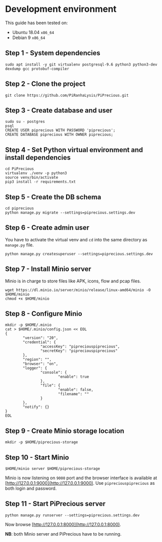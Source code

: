 # Development environment
This guide has been tested on:
* Ubuntu 18.04 `x86_64`
* Debian 9 `x86_64`

## Step 1 - System dependencies
```
sudo apt install -y git virtualenv postgresql-9.6 python3 python3-dev dexdump gcc protobuf-compiler
```

## Step 2 - Clone the project
```
git clone https://github.com/PiRanhaLysis/PiPrecious.git
```

## Step 3 - Create database and user
```
sudo su - postgres
psql
CREATE USER piprecious WITH PASSWORD 'piprecious';
CREATE DATABASE piprecious WITH OWNER piprecious;
```

## Step 4 - Set Python virtual environment and install dependencies
```
cd PiPrecious
virtualenv ./venv -p python3
source venv/bin/activate
pip3 install -r requirements.txt
```

## Step 5 - Create the DB schema
```
cd piprecious
python manage.py migrate --settings=piprecious.settings.dev
```

## Step 6 - Create admin user
You have to activate the virtual venv and `cd` into the same directory as `manage.py` file.
```
python manage.py createsuperuser --settings=piprecious.settings.dev
```

## Step 7 - Install Minio server
Minio is in charge to store files like APK, icons, flow and pcap files.
```
wget https://dl.minio.io/server/minio/release/linux-amd64/minio -O $HOME/minio
chmod +x $HOME/minio
```
## Step 8 - Configure Minio
```
mkdir -p $HOME/.minio
cat > $HOME/.minio/config.json << EOL
{
        "version": "20",
        "credential": {
                "accessKey": "pipreciouspiprecious",
                "secretKey": "pipreciouspiprecious"
        },
        "region": "",
        "browser": "on",
        "logger": {
                "console": {
                        "enable": true
                },
                "file": {
                        "enable": false,
                        "filename": ""
                }
        },
        "notify": {}
}
EOL
```

## Step 9 - Create Minio storage location
```
mkdir -p $HOME/piprecious-storage
```

## Step 10 - Start Minio
```
$HOME/minio server $HOME/piprecious-storage
```
Minio is now listening on `9000` port and the browser interface is available
at [http://127.0.0.1:9000](http://127.0.0.1:9000). Use `pipreciouspiprecious` as both login
and password.

## Step 11 - Start PiPrecious server
```
python manage.py runserver --settings=piprecious.settings.dev
```
Now browse [http://127.0.0.1:8000](http://127.0.0.1:8000).

**NB**: both Minio server and PiPrecious have to be running.
